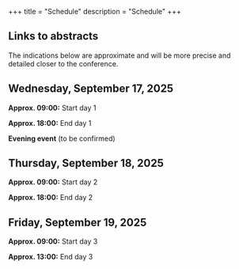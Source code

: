 +++
title = "Schedule"
description = "Schedule"
+++

## Links to abstracts

<!--
+ [All short talk abstracts](../tags/short-talk/)
+ [All package demo abstracts](../tags/package-demo/)
+ [All poster abstracts](../tags/poster)
-->

<!--
{{< schedule date="Wednesday, September 17, 2025" day="day1">}} 
{{< schedule date="Thursday, September 18, 2025" day="day2">}} 
{{< schedule date="Friday, September 19, 2025" day="day3">}}
-->

The indications below are approximate and will be more precise and detailed closer to the conference.

## Wednesday, September 17, 2025

<strong>Approx. 09:00:</strong> Start day 1

<strong>Approx. 18:00:</strong> End day 1

<strong>Evening event</strong> (to be confirmed)

## Thursday, September 18, 2025

<strong>Approx. 09:00:</strong> Start day 2

<strong>Approx. 18:00:</strong> End day 2

## Friday, September 19, 2025

<strong>Approx. 09:00:</strong> Start day 3

<strong>Approx. 13:00:</strong> End day 3


<!-- backup (2022)
+ [All short talks](../tags/short-talk/)
+ [All workshops and package demos](../workshops/)
+ Conference videos will appear on the [R Consortium](https://www.youtube.com/c/RConsortium) YouTube channel - subscribe!

{{< schedule date="Wednesday, July 27, 2022" day="day1">}}
{{< schedule date="Thursday, July 28, 2022" day="day2">}}
{{< schedule date="Friday, July 29, 2022" day="day3">}}
-->

<!-- backup (2020-2021)
The conference will be held on the [Airmeet](https://www.airmeet.com/) virtual platform. Please, refer to the [Guide for participants](https://youtu.be/FvvZzcwlyv4) video and the [step-by-step guide how to use Airmeet](https://www.airmeet.com/hub/product-blog/step-by-step-guide-use-airmeet-for-attendees/). Please note there are no options to blur or hide your background in Airmeet; use third-party software if the blur is necessary.

Keynote sessions are 50 min, Short talk sessions (four 10-min talks) are 50 min, Package demos are 45 min, Long workshops are 90 min. Sessions during the same time slot will be run in parallel. All sessions include Q&A time.

We will be accepting abstracts for lightning talks during the conference. Watch for announcements on the first day on how to submit. If you would like to organize a meeting around a topic, challenge, geographical area, etc. during BioC2021, please, use [this form](https://forms.gle/s73DfbXPoVRe4FKj6)


- [All short talk abstracts](../short-talks)
- [All poster abstracts](../posters)
- [All workshops](../workshops), [workshop status](../workshops-status)

All times are in US Pacific Daylight savings Time (PDT). +3 hours = US EDT, +9 hours = Central European Summer Time, +15 hours = China Standard Time, +17 hours = Australian Eastern Standard Time. Time is presented in 24h format.

## Wednesday, August 4, 2021

| Time                       | Session                                     | Title &nbsp; &nbsp; &nbsp; &nbsp; &nbsp; &nbsp; &nbsp; &nbsp; &nbsp; &nbsp; &nbsp; &nbsp; &nbsp; &nbsp; &nbsp; &nbsp; &nbsp; &nbsp; &nbsp; &nbsp; &nbsp; &nbsp; &nbsp; &nbsp; &nbsp; &nbsp; &nbsp; &nbsp; &nbsp; &nbsp; &nbsp; &nbsp; &nbsp; &nbsp; &nbsp; &nbsp; &nbsp; &nbsp; &nbsp; &nbsp; &nbsp; &nbsp; &nbsp; &nbsp; &nbsp; &nbsp; &nbsp; &nbsp; &nbsp; &nbsp; &nbsp; &nbsp; &nbsp; &nbsp; &nbsp; &nbsp; &nbsp; &nbsp; &nbsp; &nbsp; &nbsp; &nbsp; &nbsp; &nbsp; &nbsp; &nbsp; &nbsp; &nbsp; &nbsp; &nbsp; &nbsp; &nbsp; &nbsp; &nbsp; &nbsp; &nbsp; &nbsp; &nbsp; &nbsp; &nbsp; &nbsp; &nbsp; &nbsp; &nbsp; &nbsp; &nbsp; &nbsp; &nbsp; &nbsp; &nbsp; &nbsp; &nbsp; &nbsp; &nbsp; &nbsp; &nbsp; &nbsp; &nbsp; &nbsp; &nbsp; &nbsp; &nbsp; &nbsp; &nbsp; &nbsp; &nbsp; &nbsp; &nbsp; &nbsp; &nbsp; &nbsp; &nbsp; &nbsp; &nbsp; &nbsp; &nbsp; &nbsp; &nbsp; &nbsp; &nbsp; &nbsp; | YouTube                               |
|----------------------------|---------------------------------------------|-------------------------------------------------------------------------------------------------------------------------------------------------------------------------------------------------------------------------------------------------------------------------------|---------------------------------------|
| 5:00                       | Introduction                                | Intro to workshops, Icebreaker, Social/informal welcome                                                                                                                                                                                                                       | [video](https://youtu.be/6skphXuBbd4) |
| 6:00                       | Package   demo                              | [Octavio Morante-Palacios, et al., shinyEPICo: a graphical pipeline to   analyze Illumina DNA methylation arrays](../posts/paper10)                                                                                                                                           | [video](https://youtu.be/pYoId4RAsMY) |
| 6:00                       | Package   demo                              | [Federico Marini, et al., GeneTonic: enjoying the interpretation of your   RNA-seq data analysis](../posts/paper55)                                                                                                                                                           | [video](https://youtu.be/lxpm3i4PNEE) |
| 7:00                       | Long   workshop                             | [Aedin Culhane, Dimension Reduction for Beginners](../posts/paper27)                                                                                                                                                                                                          | [video](https://youtu.be/dTNMmBpizGA) |
| 7:00                       | Long   workshop                             | [Christophe Vanderaa, et al., Reproducing a single-cell proteomics data   analysis using QFeatures and scp](../posts/paper78)                                                                                                                                                 | [video](https://youtu.be/20TxPLbyE3w) |
| 7:00                       | Long   workshop                             | [Chloe Anya Mirzayi, et al., Epidemiology for   Bioinformaticians](../posts/paper121)                                                                                                                                                                                         | [video](https://youtu.be/k9XdqF0WbbQ) |
| 9:00                       | Official   welcome                          | Opening remarks                                                                                                                                                                                                                                                               | [video](https://youtu.be/vpBUahIF4xw) |
| 9:30                       | Keynote                                     | Daniela Witten, Selective inference on trees                                                                                                                                                                                                                                  | [video](https://youtu.be/rjFW4qaRPgs) |
| 10:30                      | Short   talks                               | [Methodology and statistics](../methodology-and-statistics) track                                                                                                                                                                                                             | [video](https://youtu.be/JpeXnugheAc) |
| 10:30                      | Short   talks                               | [Epigenomics/Gene regulation](../epigenomics-gene-regulation) track                                                                                                                                                                                                           | [video](https://youtu.be/zdHpSECaC6c) |
| 11:30                      | Break                                       | Networking                                                                                                                                                                                                                                                                    |                                       |
| 13:00                      | Keynote                                     | Lucia Peixoto, Reproducible Neuroscience from “omics” data analysis: a   tale of sleep and learning                                                                                                                                                                           | [video](https://youtu.be/howE6aPmOWE) |
| 14:00                      | Package   demo                              | [Dario Righelli, et al., SpatialExperiment: infrastructure for spatially   resolved transcriptomics data in R using Bioconductor](../posts/paper65)                                                                                                                           | [video](https://youtu.be/heO-TmRO1LE) |
| 14:00                      | Package   demo                              | [Aaron Chevalier, et al., Enhanced Deconvolution and Prediction of   Mutational Signatures](../posts/paper69)                                                                                                                                                                 | [video](https://youtu.be/tmVhpeYnQ4o) |
| 14:00                      | Package   demo                              | [Kai Hu, Integrated ATAC-seq Analysis with ATACseqQC / Integrated   ChIP-seq Analysis with ChIPpeakAnno](../posts/paper94)                                                                                                                                                    | [video](https://youtu.be/oYcHEXqZa1Q) |
| 15:00                      | Short   talks                               | [Transcriptomics](../transcriptomics) track                                                                                                                                                                                                                                   | [video](https://youtu.be/3xNvgPWpnxs) |
| 15:00                      | Short   talks                               | [Single-cell genomics](../single-cell-genomics) track                                                                                                                                                                                                                         | [video](https://youtu.be/4Pw7u-cJAYA) |
| 16:00                      | Break                                       | Networking                                                                                                                                                                                                                                                                    |                                       |
| 17:00                      | Package   demo                              | [Mahmoud Ahmed, et al., Chromatin segmentation analysis in   R](../posts/paper90)                                                                                                                                                                                             | [video](https://youtu.be/YvhgF-qLP_I) |
| 17:00                      | Package   demo                              | [Vincent James Carey, Integrative genetic epidemiology with OpenGWAS,   OpenCRAVAT, and Bioconductor](../posts/paper113)                                                                                                                                                      | [video](https://youtu.be/_C5dTh4ARm0) |
| 17:00                      | Package   demo                              | [Aaron R Wolen, et al., Infinitely Scalable Data Analysis in R with   TileDB](../posts/paper49)                                                                                                                                                                               | [video](https://youtu.be/CcL-xEIcHE8) |
| 18:00                      | Package   demo                              | [Pratheepa Jeganathan, et al., Statistical methods for microbiome data   analysis](../posts/paper85)                                                                                                                                                                          | [video](https://youtu.be/SdM37jaXVh4) |
| 18:00                      | Package   demo                              | [Nitesh Turaga, Fast-package installation with Bioconductor package   binaries](../posts/paper76)                                                                                                                                                                             | [video](https://youtu.be/Fd4gxJWwEbM) |
| 19:00                      | Package   demo                              | [Sean K Maden, et al., Accessing, querying, and analyzing public DNAm   array data compilations with recountmethylation](../posts/paper106)                                                                                                                                   | [video](https://youtu.be/nTysBp4fvaw) |
| 19:00                      | Package   demo                              | [David Allen Henderson, et al., Bioconductor Infrastructure Packages for   NanoString Assay Data](../posts/paper73)                                                                                                                                                           | [video](https://youtu.be/yNqoS9Y2Sy4) |
| 19:00                      | Package   demo                              | [Edward Zhao, et al., BayesSpace enables the robust characterization of   spatial gene expression architecture in tissue sections at increased   resolution](../posts/paper6)                                                                                                 | [video](https://youtu.be/vQRT8myi-qs) |

## Thursday, August 5, 2021

| Time                       | Session                                     | Title &nbsp; &nbsp; &nbsp; &nbsp; &nbsp; &nbsp; &nbsp; &nbsp; &nbsp; &nbsp; &nbsp; &nbsp; &nbsp; &nbsp; &nbsp; &nbsp; &nbsp; &nbsp; &nbsp; &nbsp; &nbsp; &nbsp; &nbsp; &nbsp; &nbsp; &nbsp; &nbsp; &nbsp; &nbsp; &nbsp; &nbsp; &nbsp; &nbsp; &nbsp; &nbsp; &nbsp; &nbsp; &nbsp; &nbsp; &nbsp; &nbsp; &nbsp; &nbsp; &nbsp; &nbsp; &nbsp; &nbsp; &nbsp; &nbsp; &nbsp; &nbsp; &nbsp; &nbsp; &nbsp; &nbsp; &nbsp; &nbsp; &nbsp; &nbsp; &nbsp; &nbsp; &nbsp; &nbsp; &nbsp; &nbsp; &nbsp; &nbsp; &nbsp; &nbsp; &nbsp; &nbsp; &nbsp; &nbsp; &nbsp; &nbsp; &nbsp; &nbsp; &nbsp; &nbsp; &nbsp; &nbsp; &nbsp; &nbsp; &nbsp; &nbsp; &nbsp; &nbsp; &nbsp; &nbsp; &nbsp; &nbsp; &nbsp; &nbsp; &nbsp; &nbsp; &nbsp; &nbsp; &nbsp; &nbsp; &nbsp; &nbsp; &nbsp; &nbsp; &nbsp; &nbsp; &nbsp; &nbsp; &nbsp; &nbsp; &nbsp; &nbsp; &nbsp; &nbsp; &nbsp; &nbsp; &nbsp; &nbsp; &nbsp; &nbsp; &nbsp; &nbsp; | YouTube                               |
|----------------------------|---------------------------------------------|-------------------------------------------------------------------------------------------------------------------------------------------------------------------------------------------------------------------------------------------------------------------------------|---------------------------------------|
| 6:00                       | Package   demo                              | [Denes Turei, et al., OmnipathR: one   package to access more than 100 signaling databases](../posts/paper115)                                                                                                                                                                |                                       |
| 6:00                       | Package   demo                              | [Johannes Rainer, et al., Seamless Integration of Mass Spectrometry Data   from Different Sources with the Spectra Package](../posts/paper14)                                                                                                                                 | [video](https://youtu.be/CNvqlK3Wgx4) |
| 6:00                       | Package   demo                              | [Eleni Adam, et al., hummingbird: A package for detecting differential   methylation](../posts/paper59)                                                                                                                                                                       | [video](https://youtu.be/0GkNxjLUx7U) |
| 7:00                       | Long   workshop                             | [Sehyun Oh, et al., Introduction to the Terra/AnVIL Cloud-based Genomics   Platform](../posts/paper124)                                                                                                                                                                       | [video](https://youtu.be/N83iDYE2yQM) |
| 7:00                       | Long   workshop                             | [Jenny Drnevich, et al., Building Carpentries-based Bioconductor   Lessons](../posts/paper112)                                                                                                                                                                                | [video](https://youtu.be/m4ICc1yQTyY) |
| 7:00                       | Long   workshop                             | [Marcel Ramos, et al., Multi-omic Integration of cBioPortal and TCGA data   with MultiAssayExperiment](../posts/paper40)                                                                                                                                                      | [video](https://youtu.be/BY2BwYCHpUc) |
| 8:45                       | Meet   the TAB                              | Meet the TAB                                                                                                                                                                                                                                                                  | [video](https://youtu.be/cmvPHuWhacg) |
| 9:30                       | Keynote                                     | Matthew Stephens, An invitation to a multiple testing party!                                                                                                                                                                                                                  | [video](https://youtu.be/zORLq07Y5vA) |
| 10:30                      | Short   talks                               | [Transcriptomics](../transcriptomics-) track                                                                                                                                                                                                                                  | [video](https://youtu.be/eqPD6IhbMhc) |
| 10:30                      | Short   talks                               | [Apps and frameworks](../apps-and-frameworks) track                                                                                                                                                                                                                           | [video](https://youtu.be/3Vl0QtB5k-c) |
| 11:30                      | Break                                       | Networking                                                                                                                                                                                                                                                                    |                                       |
| 12:30                      | Awards                                      | Bioconductor award ceremony                                                                                                                                                                                                                                                   | [video](https://youtu.be/hOvBuJ-k1nM) |
| 13:00                      | Keynote                                     | Gabriela de Queiroz, Building a Diverse Community: The R-Ladies Story                                                                                                                                                                                                         | [video](https://youtu.be/iufMSW_gXvM) |
| 14:00                      | Birds-of-a-feather                          | [Nathan C. Sheffield, AnnotationHub   2.0: A new Bioconductor ecosystem for region data](../posts/paper100)                                                                                                                                                                   |                                       |
| 14:00                      | Career panel                                |                                                                                                                                                                                                                                                                               | [video](https://youtu.be/XeyzuLMaKQM) |
| 15:00                      | Poster   session                            | [Moderna Poster session](../posters)                                                                                                                                                                                                                                          |                                       |
| 16:00                      | Break                                       | Networking                                                                                                                                                                                                                                                                    |                                       |
| 17:00                      | Short   talks                               | [Epigenomics/Gene regulation](../epigenomics-gene-regulation-) track                                                                                                                                                                                                          | [video](https://youtu.be/oZ6kDZbFo18) |
| 17:00                      | Short   talks                               | [Education and frameworks](../education-and-frameworks) track                                                                                                                                                                                                                 | [video](https://youtu.be/p6DVdZNcUmo) |
| 18:00                      | Long   workshop                             | [Peter Hickey, Effectively using the DelayedArray framework to support   the analysis of large datasets](../posts/paper50)                                                                                                                                                    | [video](https://youtu.be/FZ8hZ4gZqTw) |
| 18:00                      | Long   workshop                             | [James MacDonald, Introduction to Bioconductor annotation   resources](../posts/paper68)                                                                                                                                                                                      | [video](https://youtu.be/3ABBm7BZszI) |
| 18:00                      | Long   workshop                             | [Hector Roux de Bezieux, et al., Trajectory inference across conditions:   differential expression and differential progression](../posts/paper80)                                                                                                                            | [video](https://youtu.be/SwDQFjmbZtg) |

## Friday, August 6, 2021

| Time                       | Session                                     | Title &nbsp; &nbsp; &nbsp; &nbsp; &nbsp; &nbsp; &nbsp; &nbsp; &nbsp; &nbsp; &nbsp; &nbsp; &nbsp; &nbsp; &nbsp; &nbsp; &nbsp; &nbsp; &nbsp; &nbsp; &nbsp; &nbsp; &nbsp; &nbsp; &nbsp; &nbsp; &nbsp; &nbsp; &nbsp; &nbsp; &nbsp; &nbsp; &nbsp; &nbsp; &nbsp; &nbsp; &nbsp; &nbsp; &nbsp; &nbsp; &nbsp; &nbsp; &nbsp; &nbsp; &nbsp; &nbsp; &nbsp; &nbsp; &nbsp; &nbsp; &nbsp; &nbsp; &nbsp; &nbsp; &nbsp; &nbsp; &nbsp; &nbsp; &nbsp; &nbsp; &nbsp; &nbsp; &nbsp; &nbsp; &nbsp; &nbsp; &nbsp; &nbsp; &nbsp; &nbsp; &nbsp; &nbsp; &nbsp; &nbsp; &nbsp; &nbsp; &nbsp; &nbsp; &nbsp; &nbsp; &nbsp; &nbsp; &nbsp; &nbsp; &nbsp; &nbsp; &nbsp; &nbsp; &nbsp; &nbsp; &nbsp; &nbsp; &nbsp; &nbsp; &nbsp; &nbsp; &nbsp; &nbsp; &nbsp; &nbsp; &nbsp; &nbsp; &nbsp; &nbsp; &nbsp; &nbsp; &nbsp; &nbsp; &nbsp; &nbsp; &nbsp; &nbsp; &nbsp; &nbsp; &nbsp; &nbsp; &nbsp; &nbsp; &nbsp; &nbsp; &nbsp; | YouTube                               |
|----------------------------|---------------------------------------------|-------------------------------------------------------------------------------------------------------------------------------------------------------------------------------------------------------------------------------------------------------------------------------|---------------------------------------|
| 6:00                       | Poster   session                            | [Nanostring Poster   session](../posters)                                                                                                                                                                                                                                     |                                       |
| 7:00                       | Short   talks                               | [Single-cell genomics](../single-cell-genomics-) track                                                                                                                                                                                                                        | [video](https://youtu.be/X6rCbXZEoPU) |
| 7:00                       | Short   talks                               | [Proteomics/metabolomics](../proteomics-metabolomics) track                                                                                                                                                                                                                   | [video](https://youtu.be/mnfHJMKwRzc) |
| 7:00                       | Short   talks                               | [Integrative analysis](../integrative-analysis) track                                                                                                                                                                                                                         | [video](https://youtu.be/OQ-0Aa5J4ec) |
| 8:00                       | Package   demo                              | [Nils Eling, Visualisation of highly-multiplexed imaging data in   R](../posts/paper1)                                                                                                                                                                                        | [video](https://youtu.be/DYYuAPcBf8s) |
| 8:00                       | Package   demo                              | [Pacome Prompsy, Interactive analysis of single-cell epigenomic   landscapes with ChromSCape](../posts/paper2)                                                                                                                                                                | [video](https://youtu.be/Illy08-W56k) |
| 8:00                       | Package   demo                              | [Federico Agostinis, et al., NewWave, new R package for dimensional   reduction and batch effect removal for single cell RNA-seq   data](../posts/paper11)                                                                                                                    | [video](https://youtu.be/_WYS-JFdVrU) |
| 8:45                       | Meet the core team                          |                                                                                                                                                                                                                                                                               | [video](https://youtu.be/O2WOTclMk18) |
| 9:30                       | Keynote                                     | Amanda Haddock, Redefining the Patient's Role in the Genomics Era                                                                                                                                                                                                             | [video](https://youtu.be/OqZ44OqESlM) |
| 10:30                      | Short   talks                               | [Infrastructure/programming](../infrastructure-programming) track                                                                                                                                                                                                             | [video](https://youtu.be/BXX-Q7HosnM) |
| 10:30                      | Short   talks                               | [Microbiome/metagenomics](../microbiome-metagenomics) track                                                                                                                                                                                                                   | [video](https://youtu.be/Gv1ud-JG0ms) |
| 11:30                      | Break                                       | Networking                                                                                                                                                                                                                                                                    |                                       |
| 13:00                      | Keynote                                     | Melissa Wilson, Sex-biased genomics and methodology                                                                                                                                                                                                                           | [video](https://youtu.be/WPy3_IWa5gA) |
| 14:00                      | Meet the CAB                                |                                                                                                                                                                                                                                                                               | [video](https://youtu.be/LTT1i_ACpxc) |
| 15:00                      | Lightning talks                             |                                                                                                                                                                                                                                                                               | [video](https://youtu.be/nGQ6Y3GmYL4) |
| 16:00                      | Break                                       | Networking                                                                                                                                                                                                                                                                    |                                       |
| 17:00                      | Package   demo                              | [Lukas M Weber, et al., Orchestrating Spatially Resolved Transcriptomics   Analysis with Bioconductor (OSTA)](../posts/paper74)                                                                                                                                               | [video](https://youtu.be/dXF7Rv2UwdI) |
| 17:00                      | Package   demo                              | [Nitesh Turaga, K8sredis: On-demand parallel computing Kubernetes   application for Bioconductor users](../posts/paper82)                                                                                                                                                     | [video](https://youtu.be/D8eNwVfLJKo) |
| 18:00                      | Long   workshop                             | [Daniela Cassol, et al., systemPipe: Workflow and Visualization   Toolkit](../posts/paper81)                                                                                                                                                                                  | [video](https://youtu.be/_C4K7TFicDo) |
| 18:00                      | Long   workshop                             | [Stefano Mangiola, et al., Interfacing Bioconductor with tidyverse with   tidySingleCellExperiment and tidySummarisedExperiment](../posts/paper9)                                                                                                                             | [video](https://youtu.be/kmfIFIgVwvc) |
| 19:45                      | Closing   remarks                           | Networking                                                                                                                                                                                                                                                                    | [video](https://youtu.be/N7LCSUWYof0) |


Change the time zone in the teamup calendar ('hamburger button' in the upper-right corner). Add this calendar to your calendar using "Preferences/iCalendar Feeds". 

{{< iframe >}}
-->
